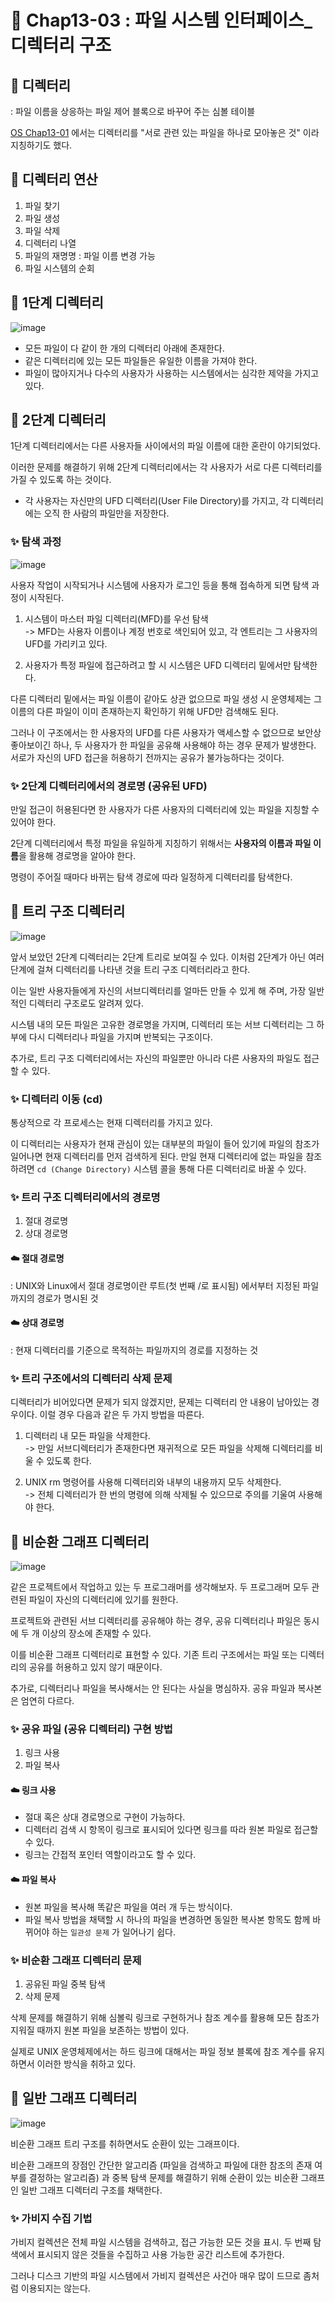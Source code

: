 # 📌 Chap13-03 : 파일 시스템 인터페이스_디렉터리 구조

## 🫧 디렉터리

: 파일 이름을 상응하는 파일 제어 블록으로 바꾸어 주는 심볼 테이블

[OS Chap13-01](https://ajung7038.github.io/os/OS-Ch13-%ED%8C%8C%EC%9D%BC-%EC%8B%9C%EC%8A%A4%ED%85%9C-%EC%9D%B8%ED%84%B0%ED%8E%98%EC%9D%B4%EC%8A%A4/#-%EB%94%94%EB%A0%89%ED%84%B0%EB%A6%AC) 에서는 디렉터리를 "서로 관련 있는 파일을 하나로 모아놓은 것" 이라 지칭하기도 했다.

## 🫧 디렉터리 연산

1. 파일 찾기
2. 파일 생성
3. 파일 삭제
4. 디렉터리 나열
5. 파일의 재명명 : 파일 이름 변경 가능
6. 파일 시스템의 순회

## 🫧 1단계 디렉터리
![image](https://github.com/user-attachments/assets/9e248fe2-634a-472f-a944-f58af9bb8be5)

- 모든 파일이 다 같이 한 개의 디렉터리 아래에 존재한다.
- 같은 디렉터리에 있는 모든 파일들은 유일한 이름을 가져야 한다.
- 파일이 많아지거나 다수의 사용자가 사용하는 시스템에서는 심각한 제약을 가지고 있다.

## 🫧 2단계 디렉터리

1단계 디렉터리에서는 다른 사용자들 사이에서의 파일 이름에 대한 혼란이 야기되었다.

이러한 문제를 해결하기 위해 2단계 디렉터리에서는 각 사용자가 서로 다른 디렉터리를 가질 수 있도록 하는 것이다.

- 각 사용자는 자신만의 UFD 디렉터리(User File Directory)를 가지고, 각 디렉터리에는 오직 한 사람의 파일만을 저장한다.

### ✨ 탐색 과정

![image](https://github.com/user-attachments/assets/f3463daa-30a9-4265-b4d7-0947faad431b)

사용자 작업이 시작되거나 시스템에 사용자가 로그인 등을 통해 접속하게 되면 탐색 과정이 시작된다.

1. 시스템이 마스터 파일 디렉터리(MFD)를 우선 탐색
<br> -> MFD는 사용자 이름이나 계정 번호로 색인되어 있고, 각 엔트리는 그 사용자의 UFD를 가리키고 있다.

2. 사용자가 특정 파일에 접근하려고 할 시 시스템은 UFD 디렉터리 밑에서만 탐색한다.

다른 디렉터리 밑에서는 파일 이름이 같아도 상관 없으므로 파일 생성 시 운영체제는 그 이름의 다른 파일이 이미 존재하는지 확인하기 위해 UFD만 검색해도 된다.

그러나 이 구조에서는 한 사용자의 UFD를 다른 사용자가 액세스할 수 없으므로 보안상 좋아보이긴 하나, 두 사용자가 한 파일을 공유해 사용해야 하는 경우 문제가 발생한다. 서로가 자신의 UFD 접근을 허용하기 전까지는 공유가 불가능하다는 것이다.

### ✨ 2단계 디렉터리에서의 경로명 (공유된 UFD)

만일 접근이 허용된다면 한 사용자가 다른 사용자의 디렉터리에 있는 파일을 지칭할 수 있어야 한다.

2단계 디렉터리에서 특정 파일을 유일하게 지칭하기 위해서는 <strong>사용자의 이름<strong>과 </strong>파일 이름</strong>을 활용해 경로명을 알아야 한다.

명령이 주어질 때마다 바뀌는 탐색 경로에 따라 일정하게 디렉터리를 탐색한다.

## 🫧 트리 구조 디렉터리

![image](https://github.com/user-attachments/assets/4bf8c9f5-6ad3-484a-9551-9e99c8c44112)


앞서 보았던 2단계 디렉터리는 2단계 트리로 보여질 수 있다. 이처럼 2단계가 아닌 여러 단계에 걸쳐 디렉터리를 나타낸 것을 트리 구조 디렉터리라고 한다.

이는 일반 사용자들에게 자신의 서브디렉터리를 얼마든 만들 수 있게 해 주며, 가장 일반적인 디렉터리 구조로도 알려져 있다.

시스템 내의 모든 파일은 고유한 경로명을 가지며, 디렉터리 또는 서브 디렉터리는 그 하부에 다시 디렉터리나 파일을 가지며 반복되는 구조이다.

추가로, 트리 구조 디렉터리에서는 자신의 파일뿐만 아니라 다른 사용자의 파일도 접근할 수 있다.

### ✨ 디렉터리 이동 (cd)

통상적으로 각 프로세스는 현재 디렉터리를 가지고 있다.

이 디렉터리는 사용자가 현재 관심이 있는 대부분의 파일이 들어 있기에 파일의 참조가 일어나면 현재 디렉터리를 먼저 검색하게 된다. 만일 현재 디렉터리에 없는 파일을 참조하려면 `cd (Change Directory)` 시스템 콜을 통해 다른 디렉터리로 바꿀 수 있다.


### ✨ 트리 구조 디렉터리에서의 경로명

1. 절대 경로명
2. 상대 경로명

#### ☁️ 절대 경로명
: UNIX와 Linux에서 절대 경로명이란 루트(첫 번째 /로 표시됨) 에서부터 지정된 파일까지의 경로가 명시된 것

#### ☁️ 상대 경로명
: 현재 디렉터리를 기준으로 목적하는 파일까지의 경로를 지정하는 것

### ✨ 트리 구조에서의 디렉터리 삭제 문제

디렉터리가 비어있다면 문제가 되지 않겠지만, 문제는 디렉터리 안 내용이 남아있는 경우이다. 이럴 경우 다음과 같은 두 가지 방법을 따른다.

1. 디렉터리 내 모든 파일을 삭제한다.
<br/>-> 만일 서브디렉터리가 존재한다면 재귀적으로 모든 파일을 삭제해 디렉터리를 비울 수 있도록 한다.

2. UNIX rm 명령어를 사용해 디렉터리와 내부의 내용까지 모두 삭제한다.
<br/>-> 전체 디렉터리가 한 번의 명령에 의해 삭제될 수 있으므로 주의를 기울여 사용해야 한다.

## 🫧 비순환 그래프 디렉터리

![image](https://github.com/user-attachments/assets/b2261eb4-cd98-4d5f-a7d1-9d8c2d5174d0)


같은 프로젝트에서 작업하고 있는 두 프로그래머를 생각해보자. 두 프로그래머 모두 관련된 파일이 자신의 디렉터리에 있기를 원한다.

프로젝트와 관련된 서브 디렉터리를 공유해야 하는 경우, 공유 디렉터리나 파일은 동시에 두 개 이상의 장소에 존재할 수 있다.

이를 비순환 그래프 디렉터리로 표현할 수 있다. 기존 트리 구조에서는 파일 또는 디렉터리의 공유를 허용하고 있지 않기 때문이다.

추가로, 디렉터리나 파일을 복사해서는 안 된다는 사실을 명심하자. 공유 파일과 복사본은 엄연히 다르다.

### ✨ 공유 파일 (공유 디렉터리) 구현 방법
1. 링크 사용
2. 파일 복사

#### ☁️ 링크 사용
- 절대 혹은 상대 경로명으로 구현이 가능하다.
- 디렉터리 검색 시 항목이 링크로 표시되어 있다면 링크를 따라 원본 파일로 접근할 수 있다.
- 링크는 간접적 포인터 역할이라고도 할 수 있다.

#### ☁️ 파일 복사
- 원본 파일을 복사해 똑같은 파일을 여러 개 두는 방식이다.
- 파일 복사 방법을 채택할 시 하나의 파일을 변경하면 동일한 복사본 항목도 함께 바뀌어야 하는 `일관성 문제` 가 일어나기 쉽다.

### ✨ 비순환 그래프 디렉터리 문제
1. 공유된 파일 중복 탐색
2. 삭제 문제

삭제 문제를 해결하기 위해 심볼릭 링크로 구현하거나 참조 계수를 활용해 모든 참조가 지워질 때까지 원본 파일을 보존하는 방법이 있다.

실제로 UNIX 운영체제에서는 하드 링크에 대해서는 파일 정보 블록에 참조 계수를 유지하면서 이러한 방식을 취하고 있다.

## 🫧 일반 그래프 디렉터리
![image](https://github.com/user-attachments/assets/6cecac65-60e4-4b4f-9efe-0c0af132fa8b)

비순환 그래프 트리 구조를 취하면서도 순환이 있는 그래프이다.

비순환 그래프의 장점인 간단한 알고리즘 (파일을 검색하고 파일에 대한 참조의 존재 여부를 결정하는 알고리즘) 과 중복 탐색 문제를 해결하기 위해 순환이 있는 비순환 그래프인 일반 그래프 디렉터리 구조를 채택한다.

### ✨ 가비지 수집 기법

가비지 컬렉션은 전체 파일 시스템을 검색하고, 접근 가능한 모든 것을 표시. 두 번째 탐색에서 표시되지 않은 것들을 수집하고 사용 가능한 공간 리스트에 추가한다.

그러나 디스크 기반의 파일 시스템에서 가비지 컬렉션은 사건아 매우 많이 드므로 좀처럼 이용되지는 않는다.